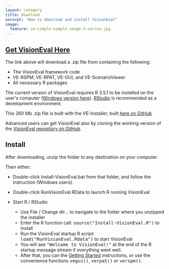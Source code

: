 ```yaml
---
layout: category
title: Download
excerpt: "How to download and install VisionEval"
image:
  feature: so-simple-sample-image-4-narrow.jpg
---
```



## <a href="https://github.com/VisionEval/VE-Installer/releases/download/builder-0.2/VE-installer-windows-R3.5.1.zip">Get VisionEval Here</a> 

The link above will download a .zip file from containing the following:
 - The VisionEval framework code
 - VE-RSPM, VE-RPAT, VE-GUI, and VE-ScenarioViewer 
 - All necessary R packages
 
The current version of VisionEval requires R 3.5.1 to be installed on the user's computer (<a href="https://cran.r-project.org/bin/windows/base/release.htm">Windows version here</a>). <a href="https://www.rstudio.com/products/rstudio/#Desktop">RStudio</a> is recommended as a development environment.

This 260 Mb .zip file is built with the VE-Installer, built <a target="_blank" href="https://github.com/VisionEval/VE-Installer">here on GitHub</a>

Advanced users can get VisionEval also by cloning the working version of the
 <a target="_blank" href="https://github.com/VisionEval/VisionEval">VisionEval repository on GitHub</a>.
 
 
## Install

After downloading, unzip the folder to any destination on your computer.

Then either:
- Double-click Install-VisionEval.bat from that folder, and follow the instruction (Windows users).
- Double-click RunVisionEval.RData to launch R running VisionEval

- Start R / RStudio
	- Use File / Change dir... to navigate to the folder where you unzipped the installer
	- Enter the R function call: <tt>source("Install-VisionEval.R")</tt> to install
	- Run the VisionEval startup R script: <tt>load("RunVisionEval.Rdata")</tt> to start VisionEval
	- You will see <tt>"Welcome to VisionEval!"</tt> at the end of the R startup message stream if everything went well.
	- After that, you can the <a href="https://github.com/gregorbj/VisionEval/wiki/Getting-Started">Getting Started</a> instructions, or use the convenience functions <tt>vegui()</tt>, <tt>verpat()</tt> or <tt>verspm()</tt>.


<!-- removed between title and excerpt: <span class="entry-date"><time datetime="{{ post.date | date_to_xmlschema }}">{{ post.date | date: "%B %d, %Y" }}</time></span> -->
